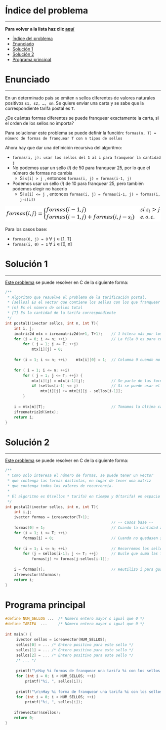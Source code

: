 # Índice del problema

***

**Para volver a la lista haz clic [aquí](./Index.md)**

<!-- TOC -->
* [Índice del problema](#índice-del-problema)
* [Enunciado](#enunciado)
* [Solución 1](#solución-1)
* [Solución 2](#solución-2)
* [Programa principal](#programa-principal)
<!-- TOC -->

# Enunciado

***

En un determinado país se emiten ``n`` sellos diferentes de
valores naturales positivos ``s1, s2, …, sn``. Se quiere enviar
una carta y se sabe que la correspondiente tarifa postal es ``T``. 

¿De cuántas formas diferentes se puede franquear exactamente la carta, si el orden de los sellos no importa?

Para solucionar este problema se puede definir la función:
``formas(n, T) = número de formas de franquear T con n tipos de sellos``

Ahora hay que dar una definición recursiva del algoritmo:
 - ``formas(i, j): usar los sellos del 1 al i para franquear la cantidad j``
 - No podemos usar un sello (_i_) de 50 para franquear 25, por lo que el número de formas no cambia
   - Si ``s[i] > j ``, entonces ``formas(i, j) = formas(i-1, j)``
 - Podemos usar un sello (_i_) de 10 para franquear 25, pero también podemos elegir no hacerlo 
   - Si ``s[i] <= j ``, entonces ``formas(i, j) = formas(i-1, j) + formas(i, j-s[i])``

![Formulación recursiva del problema](./tele1.png "formulación recursiva del problema")

Para los casos base:
 - ``formas(0, j) = 0`` ∀ ``j`` ∊ [1, T]
 - ``formas(i, 0) = 1`` ∀ ``i`` ∊ [0, n]

# Solución 1

***

[Este problema](#enunciado) se puede resolver en C de la siguiente forma:

```c
/**
 * Algoritmo que resuelve el problema de la tarificación postal.
 * [sellos] Es el vector que contiene los sellos con los que franquear
 * [n] Es el número de sellos total
 * [T] Es la cantidad de la tarifa correspondiente
 */
int postal1(ivector sellos, int n, int T){
    int i, j;
    imatriz2d mtx = icreamatriz2d(n+1, T+1);    // 1 hilera más por los casos base
    for (i = 0; i <= n; ++i)                    // La fila 0 es para cuando no hay sellos
        for ( j = 1; j <= T; ++j)
            mtx[i][j] = 0;
    
    for (i = 1; i <= n; ++i)    mtx[i][0] = 1;  // Columna 0 cuando no hay franqueo; 1 forma, sin sellos
    
    for ( i = 1; i <= n; ++i)
        for ( j = 1; j <= T; ++j) {
            mtx[i][j] = mtx[i-1][j];            // Se parte de las formas que ya hay (casilla de arriba)
            if (sellos[i-1] <= j)               // Si se puede usar el sello, se añade
                mtx[i][j] += mtx[i][j - sellos[i-1]];
        }
    
    i = mtx[n][T];                              // Tomamos la última casilla, que guarda el valor máximo
    ifreematriz2d(&mtx);
    return i;
}
```

# Solución 2

***

[Este problema](#enunciado) se puede resolver en C de la siguiente forma:

```c
/**
 * Como solo interesa el número de formas, se puede tener un vector
 * que contenga las formas distintas, en lugar de tener una matriz
 * que contenga todos los valores de recurrencia.
 *
 * El algoritmo es O(sellos * tarifa) en tiempo y O(tarifa) en espacio
 */
int postal2(ivector sellos, int n, int T){
    int i,j;
    ivector formas = icreavector(T+1);
                                                // -- Casos base --
    formas[0] = 1;                              // Cuando la cantidad a franquear es 0: 1 forma
    for (i = 1; i <= T; ++i)
        formas[i] = 0;                          // Cuando no quedasen sellos: 0 formas
    
    for (i = 1; i <= n; ++i)                    // Recorremos los sellos 
        for (j = sellos[i-1]; j <= T; ++j)      // Bucle que suma las formas de usar los sellos
            formas[j] += formas[j-sellos[i-1]];
    
    i = formas[T];                              // Reutilizo i para guardar el valor máximo de formas
    ifreevector(&formas);
    return i;
}
```

# Programa principal

```c
#define NUM_SELLOS ...  /* Número entero mayor o igual que 0 */
#define TARIFA  ...     /* Número entero mayor o igual que 0 */

int main() {
     ivector sellos = icreavector(NUM_SELLOS);
     sellos[0] = ... /* Entero positivo para este sello */
     sellos[1] = ... /* Entero positivo para este sello */
     sellos[2] = ... /* Entero positivo para este sello */
     /* ... */
     
     printf("\nHay %i formas de franquear una tarifa %i con los sellos: ", postal1(sellos, NUM_SELLOS, TARIFA), TARIFA);
     for (int i = 0; i < NUM_SELLOS; ++i)
         printf("%i, ", sellos[i]);
     
     printf("\n\nHay %i forma de franquear una tarifa %i con los sellos: ", postal2(sellos, NUM_SELLOS, TARIFA), TARIFA);
     for (int i = 0; i < NUM_SELLOS; ++i)
         printf("%i, ", sellos[i]);

    ifreevector(&sellos);
    return 0;
}
```
